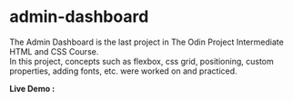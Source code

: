 # admin-dashboard

The Admin Dashboard is the last project in The Odin Project
Intermediate HTML and CSS Course.  
In this project, concepts such as flexbox, css grid, positioning, custom properties, adding fonts, etc. were worked on and practiced.

**Live Demo :**
